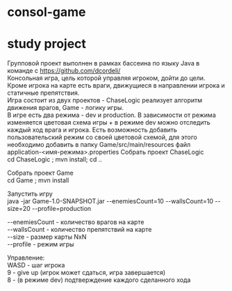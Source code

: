 # consol-game
# study project

Групповой проект выполнен в рамках бассеина по языку Java в команде с https://github.com/dcordeli/ \
Консольная игра, цель которой управляя игроком, дойти до цели. Кроме игрока на карте есть враги, движущиеся в направлении игрока и статичные препятствия. \
Игра состоит из двух проектов - ChaseLogic реализует алгоритм движения врагов, Game - логику игры. \
В игре есть два режима - dev и production. В зависимости от режима изменяется цветовая схема игры + в режиме dev можно отследить каждый ход врага и игрока. Есть возможность добавить пользовательский режим со своей цветовой схемой, для этого необходимо добавить в папку Game/src/main/resources файл application-<имя-режима>.properties
Собрать проект ChaseLogic \
cd ChaseLogic ; mvn install; cd .. 

Собрать проект Game \
cd Game ; mvn install 

Запустить игру \
java -jar Game-1.0-SNAPSHOT.jar --enemiesCount=10 --wallsCount=10 --size=20 --profile=production 

--enemiesCount - количество врагов на карте \
--wallsCount - количество препятствий на карте \
--size - размер карты NxN \
--profile - режим игры

Управление: \
WASD - шаг игрока \
9 - give up (игрок может сдаться, игра завершается) \
8 - (в режиме dev) подтверждение каждого сделанного хода
